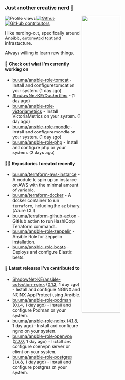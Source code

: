 ### Just another creative nerd 👋


![Profile views](https://gpvc.arturio.dev/buluma) <a href="https://gitstats.me/buluma">
  <img align="right" src="https://github-readme-stats.vercel.app/api?username=buluma&theme=gotham&show_icons=true" width="50%"/>
</a>
[![Github](https://img.shields.io/badge/-buluma-black?style=flat&labelColor=black&logo=github&logoColor=white&include_all_commits=true&count_private=true)](https://gitstats.me/buluma)
[![GitHub contributors](https://img.shields.io/github/contributors/buluma/badges.svg)](https://GitHub.com/buluma/badges/graphs/contributors/)

I like nerding-out, specifically around [Ansible](https://github.com/ansible/ansible), automated test and infrastucture.

Always willing to learn new things.

#### 👷 Check out what I'm currently working on

- [buluma/ansible-role-tomcat](https://github.com/buluma/ansible-role-tomcat) - Install and configure tomcat on your system. (1 day ago)
- [ShadowNet-KE/Dockerfiles](https://github.com/ShadowNet-KE/Dockerfiles) -  (1 day ago)
- [buluma/ansible-role-victoriametrics](https://github.com/buluma/ansible-role-victoriametrics) - Install VictoriaMetrics on your system. (1 day ago)
- [buluma/ansible-role-moodle](https://github.com/buluma/ansible-role-moodle) - Install and configure moodle on your system. (1 day ago)
- [buluma/ansible-role-php](https://github.com/buluma/ansible-role-php) - Install and configure php on your system. (2 days ago)

#### 👨‍💻 Repositories I created recently

- [buluma/terraform-aws-instance](https://github.com/buluma/terraform-aws-instance) - A module to spin up an instance on AWS with the minimal amount of variable.
- [buluma/terraform-docker](https://github.com/buluma/terraform-docker) - A docker container to run `terraform`, including the `az` binary. (Azure CLI).
- [buluma/terraform-github-action](https://github.com/buluma/terraform-github-action) - GitHub action to run HashiCorp Terraform commands.
- [buluma/ansible-role-zeppelin](https://github.com/buluma/ansible-role-zeppelin) - Ansible Role for zeppelin installation.
- [buluma/ansible-role-beats](https://github.com/buluma/ansible-role-beats) - Deploys and configure Elastic beats.

#### 🚀 Latest releases I've contributed to

- [ShadowNet-KE/ansible-collection-nginx](https://github.com/ShadowNet-KE/ansible-collection-nginx) ([0.1.2](https://github.com/ShadowNet-KE/ansible-collection-nginx/releases/tag/0.1.2), 1 day ago) - Install and configure NGINX and NGINX App Protect using Ansible.
- [buluma/ansible-role-podman](https://github.com/buluma/ansible-role-podman) ([0.1.4](https://github.com/buluma/ansible-role-podman/releases/tag/0.1.4), 1 day ago) - Install and configure Podman on your system.
- [buluma/ansible-role-nginx](https://github.com/buluma/ansible-role-nginx) ([4.1.8](https://github.com/buluma/ansible-role-nginx/releases/tag/4.1.8), 1 day ago) - Install and configure nginx on your system.
- [buluma/ansible-role-openvpn](https://github.com/buluma/ansible-role-openvpn) ([2.0.0](https://github.com/buluma/ansible-role-openvpn/releases/tag/2.0.0), 1 day ago) - Install and configure openvpn server or client on your system.
- [buluma/ansible-role-postgres](https://github.com/buluma/ansible-role-postgres) ([1.0.8](https://github.com/buluma/ansible-role-postgres/releases/tag/1.0.8), 1 day ago) - Install and configure postgres on your system.


